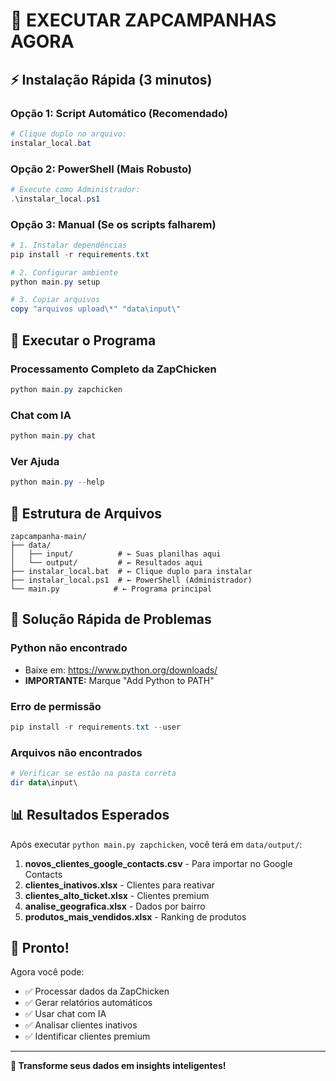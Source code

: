 # 🚀 EXECUTAR ZAPCAMPANHAS AGORA

## ⚡ Instalação Rápida (3 minutos)

### Opção 1: Script Automático (Recomendado)
```powershell
# Clique duplo no arquivo:
instalar_local.bat
```

### Opção 2: PowerShell (Mais Robusto)
```powershell
# Execute como Administrador:
.\instalar_local.ps1
```

### Opção 3: Manual (Se os scripts falharem)
```powershell
# 1. Instalar dependências
pip install -r requirements.txt

# 2. Configurar ambiente
python main.py setup

# 3. Copiar arquivos
copy "arquivos upload\*" "data\input\"
```

## 🎯 Executar o Programa

### Processamento Completo da ZapChicken
```powershell
python main.py zapchicken
```

### Chat com IA
```powershell
python main.py chat
```

### Ver Ajuda
```powershell
python main.py --help
```

## 📁 Estrutura de Arquivos

```
zapcampanha-main/
├── data/
│   ├── input/          # ← Suas planilhas aqui
│   └── output/         # ← Resultados aqui
├── instalar_local.bat  # ← Clique duplo para instalar
├── instalar_local.ps1  # ← PowerShell (Administrador)
└── main.py            # ← Programa principal
```

## 🔧 Solução Rápida de Problemas

### Python não encontrado
- Baixe em: https://www.python.org/downloads/
- **IMPORTANTE:** Marque "Add Python to PATH"

### Erro de permissão
```powershell
pip install -r requirements.txt --user
```

### Arquivos não encontrados
```powershell
# Verificar se estão na pasta correta
dir data\input\
```

## 📊 Resultados Esperados

Após executar `python main.py zapchicken`, você terá em `data/output/`:

1. **novos_clientes_google_contacts.csv** - Para importar no Google Contacts
2. **clientes_inativos.xlsx** - Clientes para reativar
3. **clientes_alto_ticket.xlsx** - Clientes premium
4. **analise_geografica.xlsx** - Dados por bairro
5. **produtos_mais_vendidos.xlsx** - Ranking de produtos

## 🎉 Pronto!

Agora você pode:
- ✅ Processar dados da ZapChicken
- ✅ Gerar relatórios automáticos
- ✅ Usar chat com IA
- ✅ Analisar clientes inativos
- ✅ Identificar clientes premium

---

**🚀 Transforme seus dados em insights inteligentes!**

